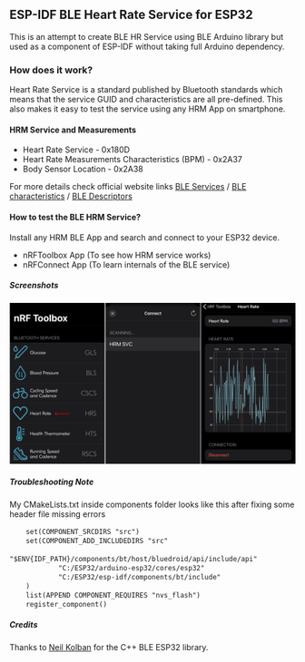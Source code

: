 ## ESP-IDF BLE Heart Rate Service for ESP32
This is an attempt to create BLE HR Service using BLE Arduino library but used as a component of ESP-IDF without taking full Arduino dependency.

### How does it work?
Heart Rate Service is a standard published by Bluetooth standards which means that the service GUID and characteristics are all pre-defined. This also makes it easy to test the service using any HRM App on smartphone.

#### HRM Service and Measurements
- Heart Rate Service - 0x180D
- Heart Rate Measurements Characteristics (BPM) - 0x2A37
- Body Sensor Location - 0x2A38

For more details check official website links [BLE Services](https://www.bluetooth.com/specifications/gatt/services/) / 
[BLE characteristics](https://www.bluetooth.com/specifications/gatt/characteristics/) / [BLE Descriptors](https://www.bluetooth.com/specifications/gatt/descriptors/)

#### How to test the BLE HRM Service?
Install any HRM BLE App and search and connect to your ESP32 device.
- nRFToolbox App (To see how HRM service works)
- nRFConnect App (To learn internals of the BLE service)

##### Screenshots
![nRFToolbox](https://github.com/sukesh-ak/BLE-HRM-IDF-SVC-ESP32/blob/main/assets/screenshots.jpg)


##### Troubleshooting Note
My CMakeLists.txt inside components folder looks like this after fixing some header file missing errors

```
	set(COMPONENT_SRCDIRS "src")
	set(COMPONENT_ADD_INCLUDEDIRS "src" 
	        "$ENV{IDF_PATH}/components/bt/host/bluedroid/api/include/api"
	        "C:/ESP32/arduino-esp32/cores/esp32"
	        "C:/ESP32/esp-idf/components/bt/include"
	)
	list(APPEND COMPONENT_REQUIRES "nvs_flash")
	register_component()
```

##### Credits
Thanks to [Neil Kolban](https://github.com/nkolban/) for the C++ BLE ESP32 library.

